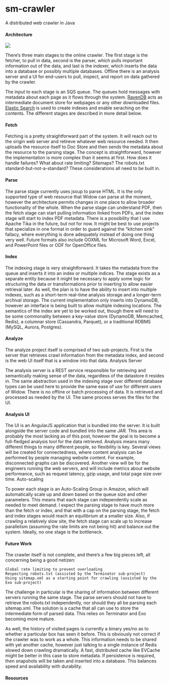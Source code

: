 # sm-crawler
A distributed web crawler in Java

#### Architecture
![](https://blog.sgmansfield.com/img/2015/12/high_level_architecture.svg)

There’s three main stages to the online crawler. The first stage is the fetcher, to pull in data, second is the parser, which pulls important information out of the data, and last is the indexer, which inserts the data into a database or possibly multiple databases. Offline there is an analysis server and a UI for end-users to pull, inspect, and report on data gathered by the crawler.

The input to each stage is an SQS queue. The queues hold messages with metadata about each page as it flows through the system. [RavenDB]() acts as intermediate document store for webpages or any other downloaded files. [Elastic Search](https://www.elastic.co/) is used to create indexes and enable seraching on the contents. The different stages are described in more detail below.

#### Fetch

Fetching is a pretty straightforward part of the system. It will reach out to the origin web server and retireve whatever web resource needed. It then uploads the resource itself to Doc Store and then sends the metadata about the resource to the parsing stage. The concept is straightforward, however the implementation is more complex than it seems at first. How does it handle failures? What about rate limiting? Sitemaps? The robots.txt standard-but-not-a-standard? These considerations all need to be built in.

#### Parse

The parse stage currently uses jsoup to parse HTML. It is the only supported type of web resource that Widow can parse at the moment, however the architecture permits changes in one place to allow broader functionality of the whole. When the parse stage can understand PDF, then the fetch stage can start pulling information linked from PDFs, and the index stage will start to index PDF metadata. There is a possibility that I use Apache Tika in the future, but not for now. It might be best to use projects that specialize in one format in order to guard against the “kitchen sink” fallacy, where everything is done adequately instead of doing one thing very well. Future formats also include OOXML for Microsoft Word, Excel, and PowerPoint files or ODF for OpenOffice files.

#### Index

The indexing stage is very straightforward. It takes the metadata from the queue and inserts it into an index or multiple indices. The stage exists as a separate entity because it might be necessary to apply some logic for structuring the data or transformations prior to inserting to allow easier retrieval later. As well, the plan is to have the ability to insert into multiple indexes, such as a short-term real-time analysis storage and a longer-term archival storage. The current implementation only inserts into DynamoDB, however an interface is being built to allow multiple indexing locations. The semantics of the index are yet to be worked out, though there will need to be some commonality between a key-value store (DynamoDB, Memcached, Redis), a columnar store (Cassandra, Parquet), or a traditional RDBMS (MySQL, Aurora, Postgres).

#### Analyze

The analyze project itself is comprised of two sub-projects. First is the server that retrieves crawl information from the metadata index, and second is the web UI itself that is a window into that data.
Analysis Server

The analysis server is a REST service responsible for retrieving and semantically making sense of the data, regardless of the datastore it resides in. The same abstraction used in the indexing stage over different database types can be used here to provide the same ease of use for different users of Widow. There is no offline or batch processing of data. It is retrieved and processed as needed by the UI. The same process serves the files for the UI.

#### Analysis UI

The UI is an AngularJS application that is bundled into the server. It is built alongside the server code and bundled into the same JAR. This area is probably the most lacking as of this post, however the goal is to become a full-fledged analysis tool for the data retrieved. Analysis means many different things to many different people, so flexibility is key. Several views will be created for connectedness, where content analysis can be performed by people managing website content. For example, disconnected graphs can be discovered. Another view will be for the engineers running the web servers, and will include metrics about website performance, such as request latency, gzip usage, and total page size over time.
Auto-scaling

To power each stage is an Auto-Scaling Group in Amazon, which will automatically scale up and down based on the queue size and other parameters. This means that each stage can independently scale as needed to meet demand. I expect the parsing stage to have much more than the fetch or index, and that with a cap on the parsing stage, the fetch and index stages would reach an equilibrium at a smaller size. Also, if crawling a relatively slow site, the fetch stage can scale up to increase parallelism (assuming the rate limits are not being hit) and balance out the system. Ideally, no one stage is the bottleneck.

#### Future Work

The crawler itself is not complete, and there’s a few big pieces left, all concerning being a good netizen:

    Global rate limiting to prevent overloading
    Respecting robots.txt (assisted by the Terminator sub-project)
    Using sitemap.xml as a starting point for crawling (assisted by the Exo sub-project)

The challenge in particular is the sharing of information between different servers running the same stage. The parse servers should not have to retrieve the robots.txt independently, nor should they all be parsing each sitemap.xml. The solution is a cache that all can use to store the intermediate form of parsed data. This relies on Terminator and Exo becoming more mature.

As well, the history of visited pages is currently a binary yes/no as to whether a particular box has seen it before. This is obviously not correct if the crawler was to work as a whole. This information needs to be shared with yet another cache, however just talking to a single instance of Redis slowed down crawling dramatically. A fast, distributed cache like EVCache might be better in this case to store metadata. If persistence is required, then snapshots will be taken and inserted into a database. This balances speed and availability with durability.

#### Resources
[](https://blog.sgmansfield.com/2015/12/widow-web-crawler-architecture/)

